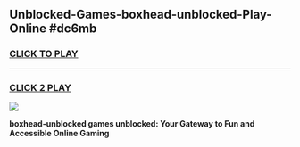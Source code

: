 
## Unblocked-Games-boxhead-unblocked-Play-Online #dc6mb
<h3>
<a href="https://news.freeplayer.one?title=boxhead-unblocked&ref=3">CLICK TO PLAY</a></h3>
<hr>

<h3>
<a href="https://news.freeplayer.one?title=boxhead-unblocked&ref=3">CLICK 2 PLAY</a>
  
</h3>

<a href="https://news.freeplayer.one?title=boxhead-unblocked&ref=3"><img src="https://clearcache.store/games.png"></a>


**boxhead-unblocked games unblocked: Your Gateway to Fun and Accessible Online Gaming**
